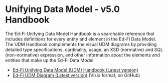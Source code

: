 # Unifying Data Model - v5.0 Handbook

The Ed-Fi Unifying Data Model Handbook is a searchable reference that includes
definitions for every entity and element in the Ed-Fi Data Model. The UDM
Handbook complements the visual UDM diagrams by providing detailed type
specifications, cardinality, usage, an XSD (normative) and SQL (non-normative)
expression, and other information about the elements and entities that make up
the Ed-Fi Data Model.

<!-- ![Handbook](../img/image-2023-4-28_10-38-18.png) -->

* [Ed-Fi Unifying Data Model (UDM) Handbook (Latest
    version)](https://schema.ed-fi.org/datahandbook-v510/index.html#/)
* [Ed-Fi UDM Diagram (Latest
    version)](https://github.com/Ed-Fi-Alliance-OSS/Ed-Fi-Standard/tree/main/Models)
    (Visio format, on GitHub)

